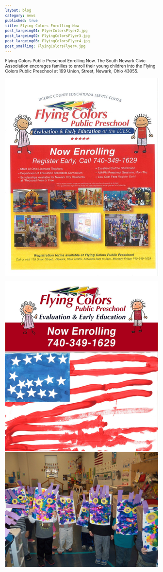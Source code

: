```yaml
---
layout: blog
category: news
published: true
title: Flying Colors Enrolling Now
post_largeimg01: FlyerColorsFlyer2.jpg
post_largeimg02: FlyingColorsFlyer3.jpg
post_largeimg03: FlyingColorsFlyer4.jpg
post_smallimg: FlyingColorsFlyer4.jpg
---
```


Flying Colors Public Preschool Enrolling Now. The South Newark Civic Association encorages families to enroll their young children into the Flying Colors Public Preschool at 199 Union, Street, Newark, Ohio 43055.

![FlyingColorsFlyer.jpg](/public/images/FlyingColorsFlyer.jpg)

![FlyerColorsFlyer2.jpg](/public/images/FlyerColorsFlyer2.jpg)
![FlyingColorsFlyer3.jpg](/public/images/FlyingColorsFlyer3.jpg)
![FlyingColorsFlyer4.jpg](/public/images/FlyingColorsFlyer4.jpg)